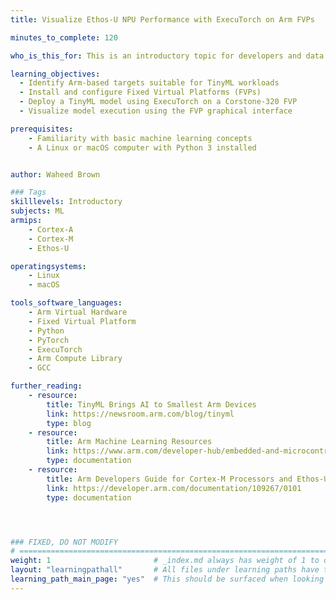 ```yaml
---
title: Visualize Ethos-U NPU Performance with ExecuTorch on Arm FVPs

minutes_to_complete: 120

who_is_this_for: This is an introductory topic for developers and data scientists who are new to TinyML and want to visualize ExecuTorch model performance on virtual Arm hardware.

learning_objectives:
  - Identify Arm-based targets suitable for TinyML workloads
  - Install and configure Fixed Virtual Platforms (FVPs)
  - Deploy a TinyML model using ExecuTorch on a Corstone-320 FVP
  - Visualize model execution using the FVP graphical interface

prerequisites:
    - Familiarity with basic machine learning concepts
    - A Linux or macOS computer with Python 3 installed


author: Waheed Brown

### Tags
skilllevels: Introductory
subjects: ML
armips:
    - Cortex-A
    - Cortex-M
    - Ethos-U

operatingsystems:
    - Linux
    - macOS

tools_software_languages:
    - Arm Virtual Hardware
    - Fixed Virtual Platform
    - Python
    - PyTorch
    - ExecuTorch
    - Arm Compute Library
    - GCC

further_reading:
    - resource:
        title: TinyML Brings AI to Smallest Arm Devices
        link: https://newsroom.arm.com/blog/tinyml
        type: blog
    - resource:
        title: Arm Machine Learning Resources
        link: https://www.arm.com/developer-hub/embedded-and-microcontrollers/ml-solutions/getting-started
        type: documentation
    - resource:
        title: Arm Developers Guide for Cortex-M Processors and Ethos-U NPU
        link: https://developer.arm.com/documentation/109267/0101
        type: documentation




### FIXED, DO NOT MODIFY
# ================================================================================
weight: 1                       # _index.md always has weight of 1 to order correctly
layout: "learningpathall"       # All files under learning paths have this same wrapper
learning_path_main_page: "yes"  # This should be surfaced when looking for related content. Only set for _index.md of learning path content.
---
```

